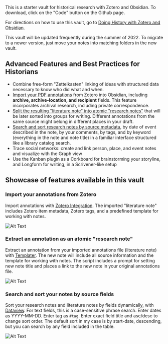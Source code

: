 This is a starter vault for historical research with Zotero and Obsidian. To download, click on the "Code" button on the Github page.

For directions on how to use this vault, go to [Doing History with Zotero and Obsidian](https://publish.obsidian.md/history-notes/).

This vault will be updated frequently during the summer of 2022. To migrate to a newer version, just move your notes into matching folders in the new vault. 

## Advanced Features and Best Practices for Historians
- Combine free-form "Zettelkasten" linking of ideas with structured data necessary to know who did what and when.
- [Import your PDF annotations](https://github.com/erazlogo/obsidian-history-vault#import-your-annotations-from-zotero) from Zotero into Obsidian, including __archive, archive-location, and recipient__ fields. This feature incorporates archival research, including private correspondence.
- [Split the resulting "literature note" into atomic "research notes"](https://github.com/erazlogo/obsidian-history-vault#extract-an-annotation-as-an-atomic-research-note) that will be later sorted into groups for writing. Different annotations from the same source might belong in different places in your draft.
- [Search and sort research notes by source metadata](https://github.com/erazlogo/obsidian-history-vault#search-and-sort-your-notes-by-source-fields), by date of event described in the note, by your comments, by tags, and by keyword (everything in the note and note title) in a familiar interface structured like a library catalog search.
- Trace social networks: create and link person, place, and event notes and visualize with the Graph view
- Use the Kanban plugin as a Corkboard for brainstorming your storyline, and Longform for writing, in a Scrivener-like setup 

## Showcase of features available in this vault

### Import your annotations from Zotero 

Import annotations with [Zotero Integration](https://github.com/mgmeyers/obsidian-zotero-integration). The imported "literature note" includes Zotero item metadata, Zotero tags, and a predefined template for working with notes.

![Alt Text](https://publish-01.obsidian.md/access/36bec6aea73b5930cec9761dd7c60012/00%20meta/attachments/imported%20note.png)

### Extract an annotation as an atomic "research note" 

Extract an annotation from your imported annotations file (literature note) with [Templater](https://github.com/SilentVoid13/Templater). The new note will include all source information and the template for working with notes. The script includes a prompt for setting new note title and places a link to the new note in your original annotations file.

![Alt Text](https://publish-01.obsidian.md/access/36bec6aea73b5930cec9761dd7c60012/00%20meta/attachments/extract%20research%20note.gif)

### Search and sort your notes by source fields 

Sort your research notes and literature notes by fields dynamically, with [Dataview](https://github.com/blacksmithgu/obsidian-dataview). For text fields, this is a case-sensitive phrase search. Enter dates as YYYY-MM-DD. Enter tag as `#tag`. Enter exact field title and asc/desc to change sort order. The default sort in my case is by start-date, descending, but you can search by any field included in the table. 

![Alt Text](https://publish-01.obsidian.md/access/36bec6aea73b5930cec9761dd7c60012/00%20meta/attachments/search%20research%20notes.gif)

